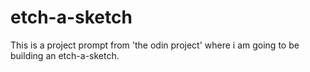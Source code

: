 # etch-a-sketch

This is a project prompt from 'the odin project' 
where i am going to be building an etch-a-sketch.
